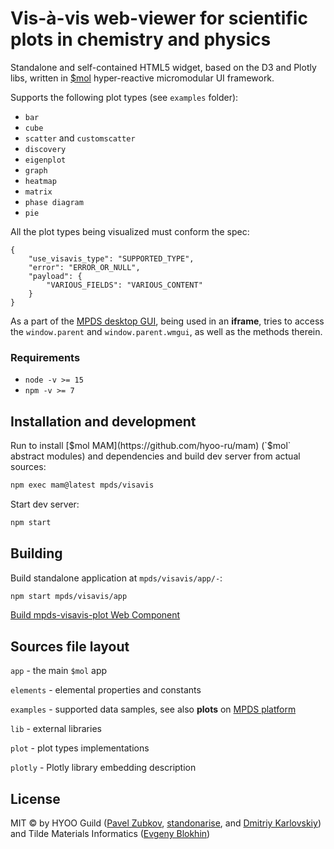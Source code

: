 Vis-à-vis web-viewer for scientific plots in chemistry and physics
==========

Standalone and self-contained HTML5 widget, based on the D3 and Plotly libs, written in [$mol](https://github.com/hyoo-ru) hyper-reactive micromodular UI framework.

Supports the following plot types (see `examples` folder):

- `bar`
- `cube`
- `scatter` and `customscatter`
- `discovery`
- `eigenplot`
- `graph`
- `heatmap`
- `matrix`
- `phase diagram`
- `pie`


All the plot types being visualized must conform the spec:

```
{
    "use_visavis_type": "SUPPORTED_TYPE",
    "error": "ERROR_OR_NULL",
    "payload": {
        "VARIOUS_FIELDS": "VARIOUS_CONTENT"
    }
}
```

As a part of the [MPDS desktop GUI](https://github.com/mpds-io/ermac), being used in an **iframe**, tries to access the `window.parent` and `window.parent.wmgui`, as well as the methods therein.


### Requirements

- `node -v >= 15`
- `npm -v >= 7`


## Installation and development

Run to install [$mol MAM](https://github.com/hyoo-ru/mam) (`$mol` abstract modules) and dependencies and build dev server from actual sources:
```bash
npm exec mam@latest mpds/visavis
```

Start dev server:
```bash
npm start
```


## Building

Build standalone application at `mpds/visavis/app/-`:

```bash
npm start mpds/visavis/app
```
[Build mpds-visavis-plot Web Component](https://github.com/mpds-io/visavis/blob/master/plot/readme.md)


## Sources file layout

`app` - the main `$mol` app

`elements` - elemental properties and constants

`examples` - supported data samples, see also **plots** on [MPDS platform](https://mpds.io/#plot/matrix/inquiry/formulae=TiO2)

`lib` - external libraries

`plot` - plot types implementations

`plotly` - Plotly library embedding description


## License

MIT &copy; by HYOO Guild ([Pavel Zubkov](https://github.com/PavelZubkov), [standonarise](https://github.com/stan-donarise), and [Dmitriy Karlovskiy](https://github.com/nin-jin)) and Tilde Materials Informatics ([Evgeny Blokhin](https://github.com/blokhin))
